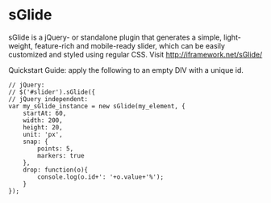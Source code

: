 sGlide
======

sGlide is a jQuery- or standalone plugin that generates a simple, light-weight, feature-rich and mobile-ready slider, which can be easily customized and styled using regular CSS. Visit http://iframework.net/sGlide/

Quickstart Guide: apply the following to an empty DIV with a unique id.

	// jQuery:
	// $('#slider').sGlide({
	// jQuery independent:
	var my_sGlide_instance = new sGlide(my_element, {
		startAt: 60,
		width: 200,
		height: 20,
		unit: 'px',
		snap: {
			points: 5,
			markers: true
		},
		drop: function(o){
			console.log(o.id+': '+o.value+'%');
		}
	});